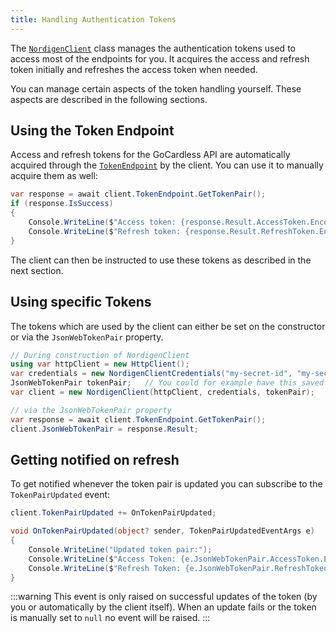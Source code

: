 ```yaml
---
title: Handling Authentication Tokens
---
```


The [`NordigenClient`](api-reference/nordigen-api-client) class manages the authentication tokens used to access most of the endpoints for you. It acquires the access and refresh token initially and refreshes the access token when needed.

You can manage certain aspects of the token handling yourself. These aspects are described in the following sections.

## Using the Token Endpoint

Access and refresh tokens for the GoCardless API are automatically acquired through the [`TokenEndpoint`](api-reference/token-endpoint) by the client. You can use it to manually acquire them as well:

```csharp
var response = await client.TokenEndpoint.GetTokenPair();
if (response.IsSuccess)
{
    Console.WriteLine($"Access token: {response.Result.AccessToken.EncodedToken}");
    Console.WriteLine($"Refresh token: {response.Result.RefreshToken.EncodedToken}");
}
```

The client can then be instructed to use these tokens as described in the next section.

## Using specific Tokens

The tokens which are used by the client can either be set on the constructor or via the `JsonWebTokenPair` property.

```csharp
// During construction of NordigenClient
using var httpClient = new HttpClient();
var credentials = new NordigenClientCredentials("my-secret-id", "my-secret-key");
JsonWebTokenPair tokenPair;   // You could for example have this saved in your database
var client = new NordigenClient(httpClient, credentials, tokenPair);

// via the JsonWebTokenPair property
var response = await client.TokenEndpoint.GetTokenPair();
client.JsonWebTokenPair = response.Result;
```

## Getting notified on refresh

To get notified whenever the token pair is updated you can subscribe to the `TokenPairUpdated` event:

```csharp
client.TokenPairUpdated += OnTokenPairUpdated;

void OnTokenPairUpdated(object? sender, TokenPairUpdatedEventArgs e)
{
    Console.WriteLine("Updated token pair:");
    Console.WriteLine($"Access Token: {e.JsonWebTokenPair.AccessToken.EncodedToken}");
    Console.WriteLine($"Refresh Token: {e.JsonWebTokenPair.RefreshToken.EncodedToken}");
}
```

:::warning
This event is only raised on successful updates of the token (by you or automatically by the client itself). When an update fails or the token is manually set to `null` no event will be raised.
:::

